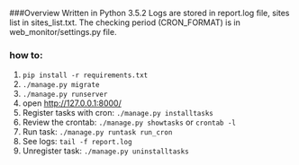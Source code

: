 ###Overview
Written in Python 3.5.2
Logs are stored in report.log file, sites list in sites_list.txt.
The checking period (CRON_FORMAT) is in web_monitor/settings.py file.

### how to:
1. `pip install -r requirements.txt`
2. `./manage.py migrate`
3. `./manage.py runserver`
4. open http://127.0.0.1:8000/
5. Register tasks with cron: `./manage.py installtasks`
6. Review the crontab: `./manage.py showtasks` or `crontab -l`
7. Run task: `./manage.py runtask run_cron`
8. See logs: `tail -f report.log`
9. Unregister task: `./manage.py uninstalltasks`
